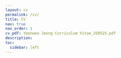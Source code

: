 ```yaml
---
layout: cv
permalink: /cv/
title: CV
nav: true
nav_order: 1
cv_pdf: Yeonwoo Jeong Curriculum Vitae_250525.pdf
description: 
toc:
  sidebar: left
---
```

